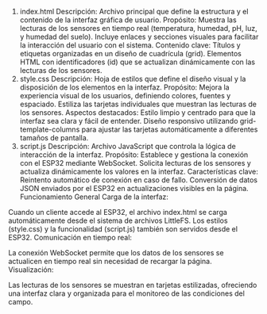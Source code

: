 1. index.html
Descripción: Archivo principal que define la estructura y el contenido de la interfaz gráfica de usuario.
Propósito:
Muestra las lecturas de los sensores en tiempo real (temperatura, humedad, pH, luz, y humedad del suelo).
Incluye enlaces y secciones visuales para facilitar la interacción del usuario con el sistema.
Contenido clave:
Títulos y etiquetas organizadas en un diseño de cuadrícula (grid).
Elementos HTML con identificadores (id) que se actualizan dinámicamente con las lecturas de los sensores.
2. style.css
Descripción: Hoja de estilos que define el diseño visual y la disposición de los elementos en la interfaz.
Propósito:
Mejora la experiencia visual de los usuarios, definiendo colores, fuentes y espaciado.
Estiliza las tarjetas individuales que muestran las lecturas de los sensores.
Aspectos destacados:
Estilo limpio y centrado para que la interfaz sea clara y fácil de entender.
Diseño responsivo utilizando grid-template-columns para ajustar las tarjetas automáticamente a diferentes tamaños de pantalla.
3. script.js
Descripción: Archivo JavaScript que controla la lógica de interacción de la interfaz.
Propósito:
Establece y gestiona la conexión con el ESP32 mediante WebSocket.
Solicita lecturas de los sensores y actualiza dinámicamente los valores en la interfaz.
Características clave:
Reintento automático de conexión en caso de fallo.
Conversión de datos JSON enviados por el ESP32 en actualizaciones visibles en la página.
Funcionamiento General
Carga de la interfaz:

Cuando un cliente accede al ESP32, el archivo index.html se carga automáticamente desde el sistema de archivos LittleFS.
Los estilos (style.css) y la funcionalidad (script.js) también son servidos desde el ESP32.
Comunicación en tiempo real:

La conexión WebSocket permite que los datos de los sensores se actualicen en tiempo real sin necesidad de recargar la página.
Visualización:

Las lecturas de los sensores se muestran en tarjetas estilizadas, ofreciendo una interfaz clara y organizada para el monitoreo de las condiciones del campo.
